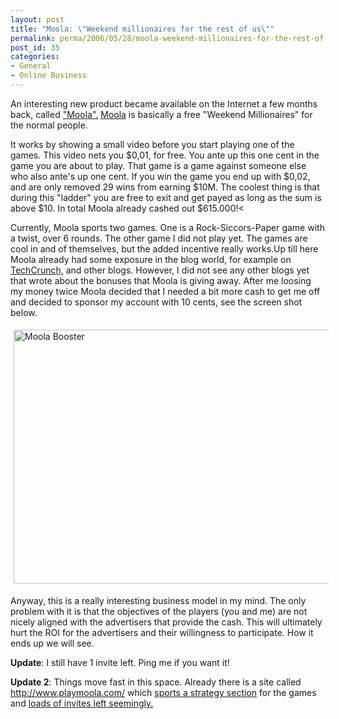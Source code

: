 ```yaml
---
layout: post
title: "Moola: \"Weekend millionaires for the rest of us\""
permalink: perma/2006/05/28/moola-weekend-millionaires-for-the-rest-of-us/
post_id: 35
categories: 
- General
- Online Business
---
```


An interesting new product became available on the Internet a few months back, called <a href="https://www.moola.com/">"Moola".</a> <a href="https://www.moola.com/">Moola</a> is basically a free "Weekend Millionaires" for the normal people.

It works by showing a small video before you start playing one of the games. This video nets you $0,01, for free. You ante up this one cent in the game you are about to play. That game is a game against someone else who also ante's up one cent. If you win the game you end up with $0,02, and are only removed 29 wins from earning $10M. The coolest thing is that during this "ladder" you are free to exit and get payed as long as the sum is above $10. In total Moola already cashed out $615.000!<

Currently, Moola sports two games. One is a Rock-Siccors-Paper game with a twist, over 6 rounds. The other game I did not play yet. The games are cool in and of themselves, but the added incentive really works.Up till here Moola already had some exposure in the blog world, for example on <a href="http://www.techcrunch.com/2006/05/14/moolas-interesting-business-model/">TechCrunch,</a> and other blogs. However, I did not see any other blogs yet that wrote about the bonuses that Moola is giving away. After me loosing my money twice Moola decided that I needed a bit more cash to get me off and decided to sponsor my account with 10 cents, see the screen shot below.

<img width="538" height="406" style="margin: 5px" title="Moola Booster" src="{{site.baseurl}}/wp-content/moola-booster.JPG" />

Anyway, this is a really interesting business model in my mind. The only problem with it is that the objectives of the players (you and me) are not nicely aligned with the advertisers that provide the cash. This will ultimately hurt the ROI for the advertisers and their willingness to participate. How it ends up we will see.

**Update**: I still have 1 invite left. Ping me if you want it!

**Update 2**: Things move fast in this space. Already there is a site called <a href="http://www.playmoola.com/">http://www.playmoola.com/</a> which <a href="http://www.playmoola.com/community/index.php?showtopic=36">sports a strategy section</a> for the games and <a href="http://www.playmoola.com/community/index.php?showtopic=86">loads of invites left seemingly.</a>
